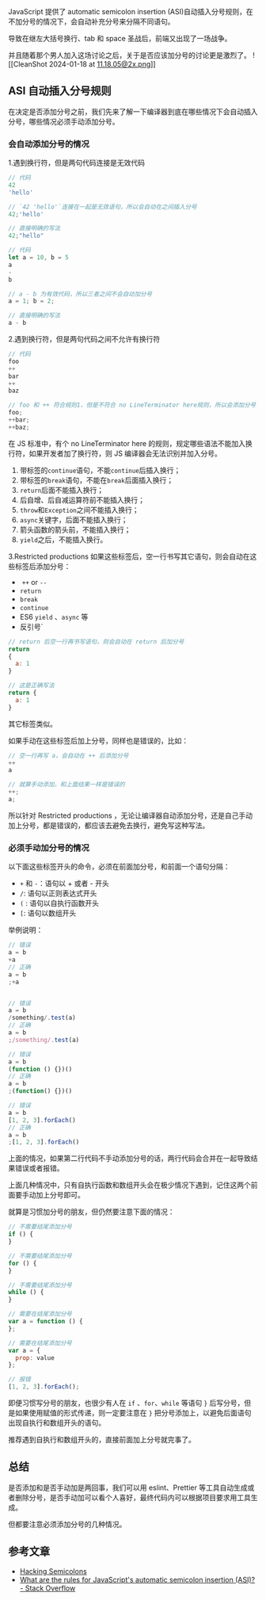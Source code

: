 JavaScript 提供了 automatic semicolon insertion (ASI)自动插入分号规则，在不加分号的情况下，会自动补充分号来分隔不同语句。

导致在继左大括号换行、tab 和 space 圣战后，前端又出现了一场战争。

并且随着那个男人加入这场讨论之后，关于是否应该加分号的讨论更是激烈了。
![[CleanShot 2024-01-18 at 11.18.05@2x.png]]
## ASI 自动插入分号规则
在决定是否添加分号之前，我们先来了解一下编译器到底在哪些情况下会自动插入分号，哪些情况必须手动添加分号。
### 会自动添加分号的情况
1.遇到换行符，但是两句代码连接是无效代码
```js
// 代码
42
'hello'

// `42 'hello'`连接在一起是无效语句，所以会自动在之间插入分号
42;'hello'

// 直接明确的写法
42;"hello"
```
```js
// 代码
let a = 10, b = 5
a
-
b

// a - b 为有效代码，所以三者之间不会自动加分号
a = 1; b = 2;

// 直接明确的写法
a - b
```

2.遇到换行符，但是两句代码之间不允许有换行符
```js
// 代码
foo
++
bar
++
baz

// foo 和 ++ 符合规则1，但是不符合 no LineTerminator here规则，所以会添加分号
foo; 
++bar; 
++baz;
```
在 JS 标准中，有个 no LineTerminator here 的规则，规定哪些语法不能加入换行符，如果开发者加了换行符，则 JS 编译器会无法识别并加入分号。
1. 带标签的`continue`语句，不能`continue`后插入换行；
2. 带标签的`break`语句，不能在`break`后面插入换行；
3. `return`后面不能插入换行；
4. 后自增、后自减运算符前不能插入换行；
5. `throw`和`Exception`之间不能插入换行；
6. `async`关键字，后面不能插入换行；
7. 箭头函数的箭头前，不能插入换行；
8. `yield`之后，不能插入换行。

3.Restricted productions 
如果这些标签后，空一行书写其它语句，则会自动在这些标签后添加分号：
-  `++` or `--`
- `return`
- `break`
- `continue`
- ES6 `yield` 、`async` 等
- 反引号\`

```js
// return 后空一行再书写语句，则会自动在 return 后加分号
return
{
  a: 1
}

// 这是正确写法
return {
  a: 1
}
```

其它标签类似。

如果手动在这些标签后加上分号，同样也是错误的，比如：
```js
// 空一行再写 a，会自动在 ++ 后添加分号
++
a

// 就算手动添加，和上面结果一样是错误的
++;
a;
```

所以针对 Restricted productions ，无论让编译器自动添加分号，还是自己手动加上分号，都是错误的，都应该去避免去换行，避免写这种写法。
### 必须手动加分号的情况
以下面这些标签开头的命令，必须在前面加分号，和前面一个语句分隔：
- `+` 和 `-`：语句以 + 或者 - 开头
- `/`:  语句以正则表达式开头
- `(` :  语句以自执行函数开头
- `[`: 语句以数组开头


举例说明：
```js
// 错误
a = b
+a
// 正确
a = b
;+a


// 错误
a = b
/something/.test(a)
// 正确
a = b
;/something/.test(a)

// 错误
a = b
(function () {})()
// 正确
a = b
;(function() {})()

// 错误
a = b
[1, 2, 3].forEach()
// 正确
a = b
;[1, 2, 3].forEach()
```

上面的情况，如果第二行代码不手动添加分号的话，两行代码会合并在一起导致结果错误或者报错。

上面几种情况中，只有自执行函数和数组开头会在极少情况下遇到，记住这两个前面要手动加上分号即可。

就算是习惯加分号的朋友，但仍然要注意下面的情况：
```js
// 不需要结尾添加分号
if () {
} 

// 不需要结尾添加分号
for () {
} 

// 不需要结尾添加分号
while () {
} 

// 需要在结尾添加分号
var a = function () {
}; 

// 需要在结尾添加分号
var a = {
  prop: value
}; 

// 报错
[1, 2, 3].forEach();
```

即便习惯写分号的朋友，也很少有人在 `if` 、`for`、`while` 等语句 `}` 后写分号，但是如果使用赋值的形式传递，则一定要注意在 `}` 把分号添加上，以避免后面语句出现自执行和数组开头的语句。

推荐遇到自执行和数组开头的，直接前面加上分号就完事了。
## 总结
是否添加和是否手动加是两回事，我们可以用 eslint、Prettier 等工具自动生成或者删除分号，是否手动加可以看个人喜好，最终代码内可以根据项目要求用工具生成。

但都要注意必须添加分号的几种情况。
## 参考文章
- [Hacking Semicolons](https://slides.com/evanyou/semicolons#/12/0/3)
- [What are the rules for JavaScript's automatic semicolon insertion (ASI)? - Stack Overflow](https://stackoverflow.com/questions/2846283/what-are-the-rules-for-javascripts-automatic-semicolon-insertion-asi)
